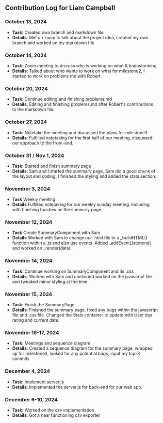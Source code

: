 ## Contribution Log for Liam Campbell

### October 13, 2024 
  - **Task**:  Created own branch and markdown file
  - **Details**: Met on zoom to talk about the project idea, created my own branch and worked on my markdown file.

### October 14, 2024
  - **Task**: Zoom meeting to discuss who is working on what & brainstorming
  - **Details**: Talked about who wants to work on what for milestone2, I started to work on problems.md with Robert.

### October 20, 2024
  - **Task**: Continue editing and finishing problems.md
  - **Details**: Editing and finishing problems.md after Robert's contributions to the markdown file. 

### October 27, 2024
  - **Task**: Notetake the meeting and discussed the plans for milestone3
  - **Details**: Fulfilled notetaking for the first half of our meeting, discussed our approach to the front-end.

### October 31 / Nov 1, 2024
  - **Task**: Started and finish summary page
  - **Details**: Sam and I started the summary page, Sam did a good chunk of the layout and coding, I finished the styling and added the stats section.

### November 3, 2024
  - **Task** Weekly meeting
  - **Details** Fulfilled notetaking for our weekly sunday meeting. Including with finishing touches on the summary page

### November 12, 2024
  - **Task** Create SummaryComponent with Sam
  - **Details** Worked with Sam to change our .html file to a _buildHTML() function within a .js and also use events. Added _addEventListeners()
  and worked on _render(data).

### November 14, 2024
  - **Task**: Continue working on SummaryComponent and its .css
  - **Details**: Worked with Sam and continued worked on the javascript file and tweaked minor styling at the time.

### November 15, 2024
  - **Task**: Finish the SummaryPage
  - **Details**: Finished the summary page, fixed any bugs within the javascript file and .css file. Changed the Stats container to update with User day rating and current date.

### November 16-17, 2024
  - **Task**: Meetings and sequence diagram
  - **Details**: Created a sequence diagram for the summary page, wrapped up for milestone3, looked for any potential bugs, input my top-3 commits

### December 4, 2024
  - **Task**: Implement server.js
  - **Details**: Implemented the server.js for back-end for our web app.
  
### December 6-10, 2024
  - **Task**: Worked on the csv implementation
  - **Details**: Got a near functioning csv exporter